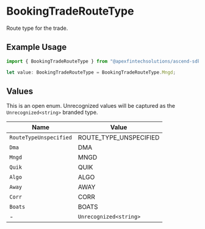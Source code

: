 # BookingTradeRouteType

Route type for the trade.

## Example Usage

```typescript
import { BookingTradeRouteType } from "@apexfintechsolutions/ascend-sdk/models/components";

let value: BookingTradeRouteType = BookingTradeRouteType.Mngd;
```

## Values

This is an open enum. Unrecognized values will be captured as the `Unrecognized<string>` branded type.

| Name                   | Value                  |
| ---------------------- | ---------------------- |
| `RouteTypeUnspecified` | ROUTE_TYPE_UNSPECIFIED |
| `Dma`                  | DMA                    |
| `Mngd`                 | MNGD                   |
| `Quik`                 | QUIK                   |
| `Algo`                 | ALGO                   |
| `Away`                 | AWAY                   |
| `Corr`                 | CORR                   |
| `Boats`                | BOATS                  |
| -                      | `Unrecognized<string>` |